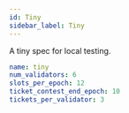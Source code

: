 ```yaml
---
id: Tiny
sidebar_label: Tiny
---
```


A tiny spec for local testing.

```yaml
name: tiny
num_validators: 6
slots_per_epoch: 12
ticket_contest_end_epoch: 10
tickets_per_validator: 3
```
